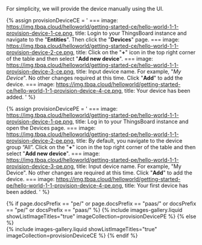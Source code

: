 For simplicity, we will provide the device manually using the UI.

{% assign provisionDeviceCE = '
    ===
        image: https://img.tbqa.cloud/helloworld/getting-started-ce/hello-world-1-1-provision-device-1-ce.png,
        title: Login to your ThingsBoard instance and navigate to the "**Entities**". Then click the "**Devices**" page.
    ===
        image: https://img.tbqa.cloud/helloworld/getting-started-ce/hello-world-1-1-provision-device-2-ce.png,
        title: Click on the "**+**" icon in the top right corner of the table and then select "**Add new device**".
    ===
        image: https://img.tbqa.cloud/helloworld/getting-started-ce/hello-world-1-1-provision-device-3-ce.png,
        title: Input device name. For example, "*My Device*". No other changes required at this time. Click "**Add**" to add the device.
    ===
        image: https://img.tbqa.cloud/helloworld/getting-started-ce/hello-world-1-1-provision-device-4-ce.png,
        title: Your device has been added.
    '
%}

{% assign provisionDevicePE = '
    ===
        image: https://img.tbqa.cloud/helloworld/getting-started-pe/hello-world-1-1-provision-device-1-pe.png,
        title: Log in to your ThingsBoard instance and open the Devices page.
    ===
        image: https://img.tbqa.cloud/helloworld/getting-started-pe/hello-world-1-1-provision-device-2-pe.png,
        title: By default, you navigate to the device group “All”. Click on the "**+**" icon in the top right corner of the table and then select "**Add new device**".
    ===
        image: https://img.tbqa.cloud/helloworld/getting-started-pe/hello-world-1-1-provision-device-3-pe.png,
        title: Input device name. For example, "My Device". No other changes are required at this time. Click "**Add**" to add the device.
    ===
        image: https://img.tbqa.cloud/helloworld/getting-started-pe/hello-world-1-1-provision-device-4-pe.png,
        title: Your first device has been added.
    '
%}

{% if page.docsPrefix == "pe/" or page.docsPrefix == "paas/" or docsPrefix == "pe/" or docsPrefix == "paas/" %}
    {% include images-gallery.liquid showListImageTitles="true" imageCollection=provisionDevicePE %}
{% else %}  
    {% include images-gallery.liquid showListImageTitles="true" imageCollection=provisionDeviceCE %}
{% endif %} 